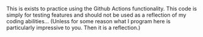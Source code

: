 This is exists to practice using the Github Actions functionality.
This code is simply for testing features and should not be used as a reflection of my coding abilities... 
(Unless for some reason what I program here is particularly impressive to you. Then it is a reflection.)
